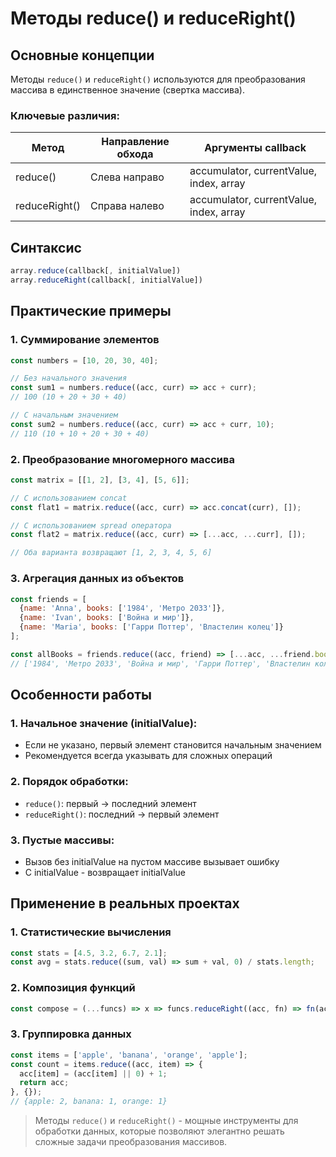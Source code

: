 # Методы reduce() и reduceRight()

## Основные концепции

Методы `reduce()` и `reduceRight()` используются для преобразования массива в единственное значение (свертка массива).

### Ключевые различия:

| Метод | Направление обхода | Аргументы callback |
|-------|-------------------|-------------------|
| reduce() | Слева направо | accumulator, currentValue, index, array |
| reduceRight() | Справа налево | accumulator, currentValue, index, array |

## Синтаксис

```javascript
array.reduce(callback[, initialValue])
array.reduceRight(callback[, initialValue])
```

## Практические примеры

### 1. Суммирование элементов

```javascript
const numbers = [10, 20, 30, 40];

// Без начального значения
const sum1 = numbers.reduce((acc, curr) => acc + curr); 
// 100 (10 + 20 + 30 + 40)

// С начальным значением
const sum2 = numbers.reduce((acc, curr) => acc + curr, 10); 
// 110 (10 + 10 + 20 + 30 + 40)
```

### 2. Преобразование многомерного массива

```javascript
const matrix = [[1, 2], [3, 4], [5, 6]];

// С использованием concat
const flat1 = matrix.reduce((acc, curr) => acc.concat(curr), []);

// С использованием spread оператора
const flat2 = matrix.reduce((acc, curr) => [...acc, ...curr], []);

// Оба варианта возвращают [1, 2, 3, 4, 5, 6]
```

### 3. Агрегация данных из объектов

```javascript
const friends = [
  {name: 'Anna', books: ['1984', 'Метро 2033']},
  {name: 'Ivan', books: ['Война и мир']},
  {name: 'Maria', books: ['Гарри Поттер', 'Властелин колец']}
];

const allBooks = friends.reduce((acc, friend) => [...acc, ...friend.books], []);
// ['1984', 'Метро 2033', 'Война и мир', 'Гарри Поттер', 'Властелин колец']
```

## Особенности работы

### 1. Начальное значение (initialValue):
- Если не указано, первый элемент становится начальным значением
- Рекомендуется всегда указывать для сложных операций

### 2. Порядок обработки:
- `reduce()`: первый → последний элемент
- `reduceRight()`: последний → первый элемент

### 3. Пустые массивы:
- Вызов без initialValue на пустом массиве вызывает ошибку
- С initialValue - возвращает initialValue

## Применение в реальных проектах

### 1. Статистические вычисления

```javascript
const stats = [4.5, 3.2, 6.7, 2.1];
const avg = stats.reduce((sum, val) => sum + val, 0) / stats.length;
```

### 2. Композиция функций

```javascript
const compose = (...funcs) => x => funcs.reduceRight((acc, fn) => fn(acc), x);
```

### 3. Группировка данных

```javascript
const items = ['apple', 'banana', 'orange', 'apple'];
const count = items.reduce((acc, item) => {
  acc[item] = (acc[item] || 0) + 1;
  return acc;
}, {});
// {apple: 2, banana: 1, orange: 1}
```

> Методы `reduce()` и `reduceRight()` - мощные инструменты для обработки данных, которые позволяют элегантно решать сложные задачи преобразования массивов.


